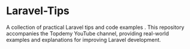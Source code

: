 # Laravel-Tips
A collection of practical Laravel tips and code examples . This repository accompanies the Topdemy YouTube channel, providing real-world examples and explanations for improving Laravel development.
